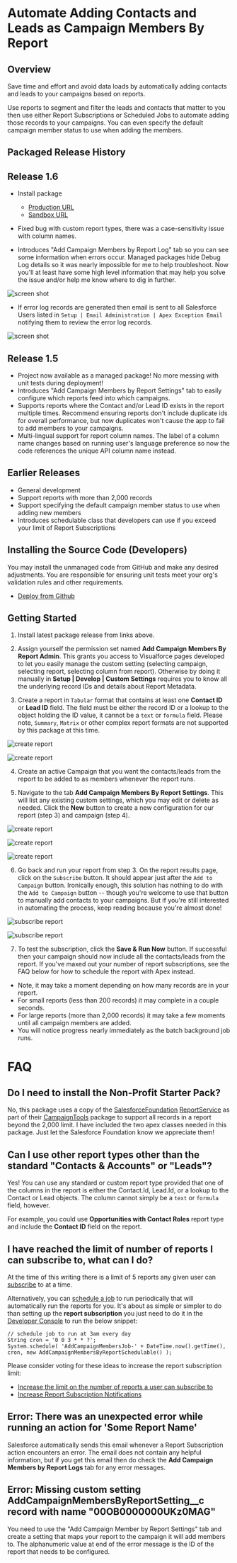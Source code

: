 Automate Adding Contacts and Leads as Campaign Members By Report
================================================================

Overview
--------

Save time and effort and avoid data loads by automatically adding contacts and leads to your campaigns based on reports.

Use reports to segment and filter the leads and contacts that matter to you then use either Report Subscriptions or Scheduled Jobs to automate adding those records to your campaigns. You can even specify the default campaign member status to use when adding the members.


Packaged Release History
------------------------

Release 1.6
-----------
* Install package
  * [Production URL](https://login.salesforce.com/packaging/installPackage.apexp?p0=04t46000000GzR5)
  * [Sandbox URL](https://test.salesforce.com/packaging/installPackage.apexp?p0=04t46000000GzR5)

* Fixed bug with custom report types, there was a case-sensitivity issue with column names.
* Introduces "Add Campaign Members by Report Log" tab so you can see some information when errors occur. Managed packages hide Debug Log details so it was nearly impossible for me to help troubleshoot. Now you'll at least have some high level information that may help you solve the issue and/or help me know where to dig in further.

![screen shot](images/error-logs1.png)

* If error log records are generated then email is sent to all Salesforce Users listed in `Setup | Email Administration | Apex Exception Email` notifying them to review the error log records.

![screen shot](images/error-logs2.png)


Release 1.5
-----------
* Project now available as a managed package! No more messing with unit tests during deployment!
* Introduces "Add Campaign Members by Report Settings" tab to easily configure which reports feed into which campaigns.
* Supports reports where the Contact and/or Lead ID exists in the report multiple times. Recommend ensuring reports don't include duplicate ids for overall performance, but now duplicates won't cause the app to fail to add members to your campaigns.
* Multi-lingual support for report column names. The label of a column name changes based on running user's language preference so now the code references the unique API column name instead.

Earlier Releases
----------------
* General development
* Support reports with more than 2,000 records
* Support specifying the default campaign member status to use when adding new members
* Introduces schedulable class that developers can use if you exceed your limit of Report Subscriptions


Installing the Source Code (Developers)
---------------------------------------

You may install the unmanaged code from GitHub and make any desired adjustments. You are responsible for ensuring unit tests meet your org's validation rules and other requirements.

* [Deploy from Github](https://githubsfdeploy.herokuapp.com)


Getting Started
---------------

1) Install latest package release from links above.

2) Assign yourself the permission set named **Add Campaign Members By Report Admin**. This grants you access to Visualforce pages developed to let you easily manage the custom setting (selecting campaign, selecting report, selecting column from report). Otherwise by doing it manually in **Setup | Develop | Custom Settings** requires you to know all the underlying record IDs and details about Report Metadata.

3) Create a report in `Tabular` format that contains at least one **Contact ID** or **Lead ID** field. The field must be either the record ID or a lookup to the object holding the ID value, it cannot be a `text` or `formula` field. Please note, `Summary`, `Matrix` or other complex report formats are not supported by this package at this time.

![create report](images/contact-tabular-report1.png)

![create report](images/contact-tabular-report2.png)

4) Create an active Campaign that you want the contacts/leads from the report to be added to as members whenever the report runs.

5) Navigate to the tab **Add Campaign Members By Report Settings**. This will list any existing custom settings, which you may edit or delete as needed. Click the **New** button to create a new configuration for our report (step 3) and campaign (step 4).

![create report](images/manage-custom-setting1.png)

![create report](images/manage-custom-setting2.png)

![create report](images/manage-custom-setting3.gif)

6) Go back and run your report from step 3. On the report results page, click on the `Subscribe` button. It should appear just after the `Add to Campaign` button. Ironically enough, this solution has nothing to do with the `Add to Campaign` button -- though you're welcome to use that button to manually add contacts to your campaigns. But if you're still interested in automating the process, keep reading because you're almost done!

![subscribe report](/images/subscribe-to-report1.png)

![subscribe report](/images/subscribe-to-report2.png)

7) To test the subscription, click the **Save & Run Now** button. If successful then your campaign should now include all the contacts/leads from the report. If you've maxed out your number of report subscriptions, see the FAQ below for how to schedule the report with Apex instead.

* Note, it may take a moment depending on how many records are in your report.
* For small reports (less than 200 records) it may complete in a couple seconds.
* For large reports (more than 2,000 records) it may take a few moments until all campaign members are added.
* You will notice progress nearly immediately as the batch background job runs.


FAQ
===

Do I need to install the Non-Profit Starter Pack?
-------------------------------------------------

No, this package uses a copy of the [SalesforceFoundation](https://github.com/SalesforceFoundation) [ReportService](https://github.com/SalesforceFoundation/CampaignTools/blob/master/src/classes/ReportService.cls) as part of their [CampaignTools](https://github.com/SalesforceFoundation/CampaignTools) package to support all records in a report beyond the 2,000 limit. I have included the two apex classes needed in this package. Just let the Salesforce Foundation know we appreciate them!


Can I use other report types other than the standard "Contacts & Accounts" or "Leads"?
--------------------------------------------------------------------------------------

Yes! You can use any standard or custom report type provided that one of the columns in the report is either the Contact.Id, Lead.Id, or a lookup to the Contact or Lead objects. The column cannot simply be a `text` or `formula` field, however.

For example, you could use **Opportunities with Contact Roles** report type and include the **Contact ID** field on the report.


I have reached the limit of number of reports I can subscribe to, what can I do?
--------------------------------------------------------------------------------

At the time of this writing there is a limit of 5 reports any given user can [subscribe](https://help.salesforce.com/articleView?id=reports_subscribe_overview.htm&type=0&language=en_US&release=206.5) to at a time.

Alternatively, you can [schedule a job](https://developer.salesforce.com/docs/atlas.en-us.apexcode.meta/apexcode/apex_scheduler.htm) to run periodically that will automatically run the reports for you. It's about as simple or simpler to do than setting up the **report subscription** you just need to do it in the [Developer Console](https://developer.salesforce.com/docs/atlas.en-us.apex_workbook.meta/apex_workbook/apex1_2.htm) to run the below snippet:

    // schedule job to run at 3am every day
    String cron = '0 0 3 * * ?';
    System.schedule( 'AddCampaignMembersJob-' + DateTime.now().getTime(), cron, new AddCampaignMembersByReportSchedulable() );

Please consider voting for these ideas to increase the report subscription limit:
* [Increase the limit on the number of reports a user can subscribe to](https://success.salesforce.com/ideaView?id=08730000000DkodAAC)
* [Increase Report Subscription Notifications](https://success.salesforce.com/ideaView?id=08730000000wk37AAA)


Error: There was an unexpected error while running an action for 'Some Report Name'
--------------------------------------------------------------------------------

Salesforce automatically sends this email whenever a Report Subscription action encounters an error.
The email does not contain any helpful information, but if you get this email then do check the **Add Campaign Members by Report Logs** tab for any error messages.


Error: Missing custom setting AddCampaignMembersByReportSetting__c record with name "00OB0000000UKz0MAG"
--------------------------------------------------------------------------------------------------------

You need to use the "Add Campaign Member by Report Settings" tab and create a setting that maps your report to the campaign it will add members to.
The alphanumeric value at end of the error message is the ID of the report that needs to be configured.
